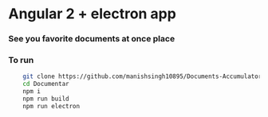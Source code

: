 # Angular 2 + electron app
### See you favorite documents at once place

### To run
```sh 
    git clone https://github.com/manishsingh10895/Documents-Accumulator.git Documentar
    cd Documentar
    npm i
    npm run build
    npm run electron
```

